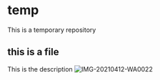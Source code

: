 # temp
This is a temporary repository
## this is a file
This is the description
![IMG-20210412-WA0022](https://github.com/shaiksameer1604/temp/assets/130962775/8020adae-1b7a-4e0d-956c-623560b761de)

